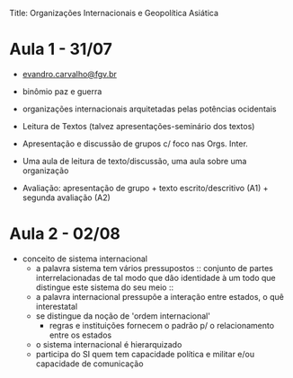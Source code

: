 Title: Organizações Internacionais e Geopolítica Asiática


# Aula 1 - 31/07


- evandro.carvalho@fgv.br
- binômio paz e guerra
- organizações internacionais arquitetadas pelas potências ocidentais

- Leitura de Textos (talvez apresentações-seminário dos textos)
- Apresentação e discussão de grupos c/ foco nas Orgs. Inter.
- Uma aula de leitura de texto/discussão, uma aula sobre uma organização
- Avaliação: apresentação de grupo + texto escrito/descritivo (A1) + segunda avaliação (A2)


# Aula 2 - 02/08


 - conceito de sistema internacional
 	* a palavra sistema tem vários pressupostos :: conjunto de partes interrelacionadas de tal modo que dão identidade à um todo que distingue este sistema do seu meio ::
 	* a palavra internacional pressupõe a interação entre estados, o quê interestatal
 	* se distingue da noção de 'ordem internacional'
 		- regras e instituições fornecem o padrão p/ o relacionamento entre os estados
 	* o sistema internacional é hierarquizado
 	* participa do SI quem tem capacidade política e militar e/ou capacidade de comunicação

 


